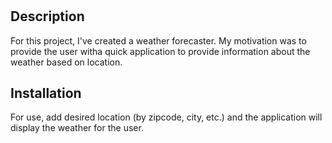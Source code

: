 
# <Weather Forecaster>

## Description

For this project, I've created a weather forecaster. My motivation was to provide the user witha quick application to provide information about the weather based on location. 


## Installation

For use, add desired location (by zipcode, city, etc.) and the application will display the weather for the user. 


